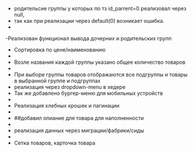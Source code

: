 - родительсие группы у которых по тз id_parrent=0 реализовал через null, 
- так как при реализации через default(0) возникает ошибка. 
- 
-Реализован функционал вывода дочерних и родительских групп

- Сортировка по цене/наименованию
- 
- Возле названия каждой группы указано общее количество товаров
- 
- При выборе группы товаров отображаются все подгруппы и товары в выбранной группе и подгруппах
- реализация через dropdown-menu в хедере
- Так же добавлено бургер-меню для мобильных устройств
- 
- Реализация хлебных крошек и пагинации
- 
- ##добавил опиание для товара для наполненности
- 
- реализация данных через миграции/фабрики/сиды
- 
- Сетка товаров, карточка товара
